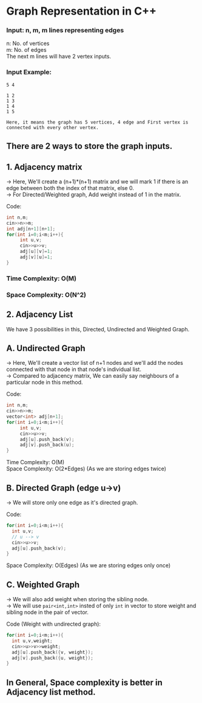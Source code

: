 # Graph Representation in C++

### Input: n, m, m lines representing edges

n: No. of vertices  
m: No. of edges  
The next m lines will have 2 vertex inputs.

### Input Example:

```
5 4

1 2
1 3
1 4
1 5

Here, it means the graph has 5 vertices, 4 edge and First vertex is connected with every other vertex.
```

## There are 2 ways to store the graph inputs.

## 1. Adjacency matrix

-> Here, We'll create a (n+1)\*(n+1) matrix and we will mark 1 if there is an edge between both the index of that matrix, else 0.  
-> For Directed/Weighted graph, Add weight instead of 1 in the matrix.

Code:

```cpp
int n,m;
cin>>n>>m;
int adj[n+1][n+1];
for(int i=0;i<m;i++){
     int u,v;
     cin>>u>>v;
     adj[u][v]=1;
     adj[v][u]=1;
}
```

### Time Complexity: O(M)  
### Space Complexity: O(N^2)

## 2. Adjacency List  
  
We have 3 possibilities in this, Directed, Undirected and Weighted Graph.

## A. Undirected Graph

-> Here, We'll create a vector list of n+1 nodes and we'll add the nodes connected with that node in that node's individual list.    
-> Compared to adjacency matrix, We can easily say neighbours of a particular node in this method.

Code:

```cpp
int n,m;
cin>>n>>m;
vector<int> adj[n+1];
for(int i=0;i<m;i++){
     int u,v;
     cin>>u>>v;
     adj[u].push_back(v);
     adj[v].push_back(u);
}
```

Time Complexity: O(M)  
Space Complexity: O(2*Edges) (As we are storing edges twice)

## B. Directed Graph (edge u->v)

-> We will store only one edge as it's directed graph.

Code:
```cpp
for(int i=0;i<m;i++){
  int u,v;
  // u --> v
  cin>>u>>v;
  adj[u].push_back(v);
}
```

Space Complexity: O(Edges) (As we are storing edges only once)

## C. Weighted Graph  

-> We will also add weight when storing the sibling node.  
-> We will use ```pair<int,int>``` insted of only ```int``` in vector to store weight and sibling node in the pair of vector.

Code (Weight with undirected graph):
```cpp
for(int i=0;i<m;i++){
  int u,v,weight;
  cin>>u>>v>>weight;
  adj[u].push_back({v, weight});
  adj[v].push_back({u, weight});
}
```

## In General, Space complexity is better in Adjacency list method.
